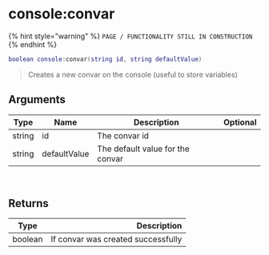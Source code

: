 # console:convar

{% hint style="warning" %}
`PAGE / FUNCTIONALITY STILL IN CONSTRUCTION`
{% endhint %}

```lua
boolean console:convar(string id, string defaultValue)
```

> Creates a new convar on the console (useful to store variables)

## Arguments

| Type   | Name         | Description                      | Optional |
| ------ | ------------ | -------------------------------- | -------: |
| string | id           | The convar id                    |          |
| string | defaultValue | The default value for the convar |          |

‌‌ ‌‌

## Returns

| Type    |                        Description |
| ------- | ---------------------------------: |
| boolean | If convar was created successfully |
